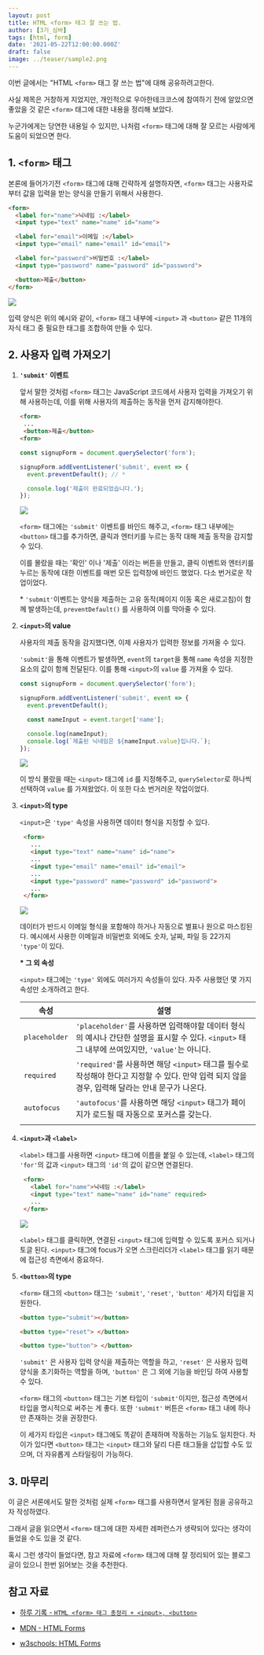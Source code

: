 ```yaml
---
layout: post
title: HTML <form> 태그 잘 쓰는 법.
author: [3기_심바]
tags: [html, form]
date: '2021-05-22T12:00:00.000Z'
draft: false
image: ../teaser/sample2.png
---
```


이번 글에서는 "HTML `<form>` 태그 잘 쓰는 법"에 대해 공유하려고한다.

사실 제목은 거창하게 지었지만, 개인적으로 우아한테크코스에 참여하기 전에 알았으면 좋았을 것 같은 `<form>` 태그에 대한 내용을 정리해 보았다.

누군가에게는 당연한 내용일 수 있지만, 나처럼 `<form>` 태그에 대해 잘 모르는 사람에게 도움이 되었으면 한다.

## 1. `<form>` 태그

본론에 들어가기전 `<form>` 태그에 대해 간략하게 설명하자면, `<form>` 태그는 사용자로부터 값을 입력을 받는 양식을 만들기 위해서 사용한다.

```HTML
<form>
  <label for="name">닉네임 :</label>
  <input type="text" name="name" id="name">

  <label for="email">이메일 :</label>
  <input type="email" name="email" id="email">

  <label for="password">비밀번호 :</label>
  <input type="password" name="password" id="password">

  <button>제출</button>
</form>
```

![](../images/2021-05-22-html-form-tag-1.png)

입력 양식은 위의 예시와 같이, `<form>` 태그 내부에 `<input>` 과 `<button>` 같은 11개의 자식 태그 중 필요한 태그를 조합하여 만들 수 있다.

## 2. 사용자 입력 가져오기

1. **`'submit'` 이벤트**

   앞서 말한 것처럼 `<form>` 태그는 JavaScript 코드에서 사용자 입력을 가져오기 위해 사용하는데, 이를 위해 사용자의 제출하는 동작을 먼저 감지해야한다.

   ```HTML
   <form>
    ...
    <button>제출</button>
   <form>
   ```

   ```javascript
   const signupForm = document.querySelector('form');

   signupForm.addEventListener('submit', event => {
     event.preventDefault(); // *

     console.log('제출이 완료되었습니다.');
   });
   ```

   ![](../images/2021-05-22-html-form-tag-2.gif)

   `<form>` 태그에는 `'submit'` 이벤트를 바인드 해주고, `<form>` 태그 내부에는 `<button>` 태그를 추가하면, 클릭과 엔터키를 누르는 동작 대해 제출 동작을 감지할 수 있다.

   이를 몰랐을 때는 '확인' 이나 '제출' 이라는 버튼을 만들고, 클릭 이벤트와 엔터키를 누르는 동작에 대한 이벤트를 매번 모든 입력창에 바인드 했었다. 다소 번거로운 작업이었다.

   \* `'submit'`이벤트는 양식을 제출하는 고유 동작(페이지 이동 혹은 새로고침)이 함께 발생하는데, `preventDefault()` 를 사용하여 이를 막아줄 수 있다.

2. **`<input>`의 value**

   사용자의 제출 동작을 감지했다면, 이제 사용자가 입력한 정보를 가져올 수 있다.

   `'submit'`을 통해 이벤트가 발생하면, `event`의 `target`을 통해 `name` 속성을 지정한 요소의 값이 함께 전달된다. 이를 통해 `<input>`의 `value` 를 가져올 수 있다.

   ```javascript
   const signupForm = document.querySelector('form');

   signupForm.addEventListener('submit', event => {
     event.preventDefault();

     const nameInput = event.target['name'];

     console.log(nameInput);
     console.log(`제출된 닉네임은 ${nameInput.value}입니다.`);
   });
   ```

   ![](../images/2021-05-22-html-form-tag-3.gif)

   이 방식 몰랐을 때는 `<input>` 태그에 `id` 를 지정해주고, `querySelector`로 하나씩 선택하여 `value` 를 가져왔었다. 이 또한 다소 번거러운 작업이었다.

3. **`<input>`의 type**

   `<input>`은 `'type'` 속성을 사용하면 데이터 형식을 지정할 수 있다.

   ```HTML
    <form>
      ...
      <input type="text" name="name" id="name">
      ...
      <input type="email" name="email" id="email">
      ...
      <input type="password" name="password" id="password">
      ...
    </form>
   ```

   ![](../images/2021-05-22-html-form-tag-4.png)

   데이터가 반드시 이메일 형식을 포함해야 하거나 자동으로 별표나 원으로 마스킹된다. 예시에서 사용한 이메일과 비밀번호 외에도 숫자, 날짜, 파일 등 22가지 `'type'`이 있다.

   **\* 그 외 속성**

   `<input>` 태그에는 `'type'` 외에도 여러가지 속성들이 있다. 자주 사용했던 몇 가지 속성만 소개하려고 한다.

   | 속성          | 설명                                                                                                                                             |
   | ------------- | ------------------------------------------------------------------------------------------------------------------------------------------------ |
   | `placeholder` | `'placeholder'`를 사용하면 입력해야할 데이터 형식의 예시나 간단한 설명을 표시할 수 있다. `<input>` 태그 내부에 쓰여있지만, `'value'`는 아니다.   |
   | `required`    | `'required'`를 사용하면 해당 `<input>` 태그를 필수로 작성해야 한다고 지정할 수 있다. 만약 입력 되지 않을 경우, 입력해 달라는 안내 문구가 나온다. |
   | `autofocus`   | `'autofocus'`를 사용하면 해당 `<input>` 태그가 페이지가 로드될 때 자동으로 포커스를 갖는다.                                                      |
   |               |                                                                                                                                                  |

4. **`<input>`과 `<label>`**

   `<label>` 태그를 사용하면 `<input>` 태그에 이름을 붙일 수 있는데, `<label>` 태그의 `'for'`의 값과 `<input>` 태그의 `'id'`의 값이 같으면 연결된다.

   ```HTML
    <form>
      <label for="name">닉네임 :</label>
      <input type="text" name="name" id="name" required>
      ...
    </form>
   ```

   ![](../images/2021-05-22-html-form-tag-5.gif)

   `<label>` 태그를 클릭하면, 연결된 `<input>` 태그에 입력할 수 있도록 포커스 되거나 토글 된다. `<input>` 태그에 focus가 오면 스크린리더가 `<label>` 태그를 읽기 때문에 접근성 측면에서 중요하다.

5. **`<button>`의 type**

   `<form>` 태그의 `<button>` 태그는 `'submit'`, `'reset'`, `'button'` 세가지 타입을 지원한다.

   ```HTML
   <button type="submit"></button>

   <button type="reset"> </button>

   <button type="button"> </button>
   ```

   `'submit'` 은 사용자 입력 양식을 제출하는 역할을 하고, `'reset'` 은 사용자 입력 양식을 초기화하는 역할을 하며, `'button'` 은 그 외에 기능을 바인딩 하여 사용할 수 있다.

   `<form>` 태그의 `<button>` 태그는 기본 타입이 `'submit'`이지만, 접근성 측면에서 타입을 명시적으로 써주는 게 좋다. 또한 `'submit'` 버튼은 `<form>` 태그 내에 하나만 존재하는 것을 권장한다.

   이 세가지 타입은 `<input>` 태그에도 똑같이 존재하며 작동하는 기능도 일치한다. 차이가 있다면 `<button>` 태그는 `<input>` 태그와 달리 다른 태그들을 삽입할 수도 있으며, 더 자유롭게 스타일링이 가능하다.

## 3. 마무리

이 글은 서론에서도 말한 것처럼 실제 `<form>` 태그를 사용하면서 알게된 점을 공유하고자 작성하였다.

그래서 글을 읽으면서 `<form>` 태그에 대한 자세한 레퍼런스가 생략되어 있다는 생각이 들었을 수도 있을 것 같다.

혹시 그런 생각이 들었다면, 참고 자료에 `<form>` 태그에 대해 잘 정리되어 있는 블로그 글이 있으니 한번 읽어보는 것을 추천한다.

## 참고 자료

- [하루 기록 - `HTML <form> 태그 총정리 + <input>, <button>`](https://365kim.tistory.com/64)

- [MDN - HTML Forms](https://developer.mozilla.org/ko/docs/Web/HTML/Element/form)

- [w3schools: HTML Forms](https://www.w3schools.com/html/html_form_elements.asp)
